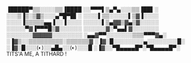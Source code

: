 ▐█████▀▒▒░░░░▒▒▐████ 
░░▀▀▀▌▒▄▀▄░░░▒▒▐██▌░ 
░░░▒▐▒░▒▓▒░░░▄▀█▀█▌░ 
░░░░▌▒▒░░░░░▌▒▓▐░░░░ 
░░░░▐▒▒▒▒▒▄▄▐░░▐░░░░ 
░░░░░▌▒▄▓▓▒▓▄▒▓░░░░░ 
░░░░░▀▓▐▀▀▀█▒▓░░░░░░ 
░░░░░░▓░▀▄▄▌▓░░░░░░░ 
░░░░░░░▓▓▓▓▓░░░░░░░░ 
░▄▄▓▀▀░░░░░░░▒▒▒▀▀▀▓▄░ 
░▐▓▒░░▒▒▒▒▒▒▒▒▒░▒▒▒▒▒▒▓ 
░▐▓░█░░░░░░░░▄░░░░░░░░█░ 
░▐▓░█░░░(◐)░░▄█▄░░(◐)░░░█ 
░▐▓░░▀█▄▄▄▄█▀░▀█▄▄▄▄█▀░ TITS'A ME, A TITHARD !
